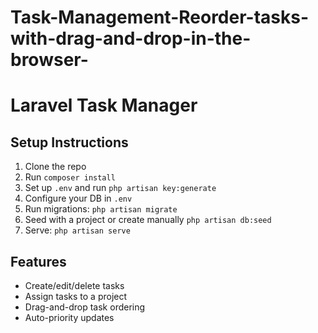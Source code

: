# Task-Management-Reorder-tasks-with-drag-and-drop-in-the-browser-

# Laravel Task Manager

## Setup Instructions
1. Clone the repo
2. Run `composer install`
3. Set up `.env` and run `php artisan key:generate`
4. Configure your DB in `.env`
5. Run migrations: `php artisan migrate`
6. Seed with a project or create manually `php artisan db:seed`
7. Serve: `php artisan serve`

## Features
- Create/edit/delete tasks
- Assign tasks to a project
- Drag-and-drop task ordering
- Auto-priority updates
